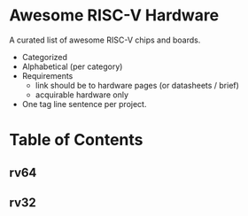 # Awesome RISC-V Hardware

A curated list of awesome RISC-V chips and boards. 


* Categorized
* Alphabetical (per category)
* Requirements
    * link should be to hardware pages (or datasheets / brief)
	* acquirable hardware only
* One tag line sentence per project.

# Table of Contents
## rv64

## rv32
